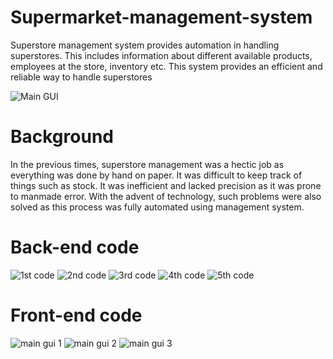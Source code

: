 # Supermarket-management-system


Superstore management system provides automation in handling superstores. This includes information about different available products, employees at the store, inventory etc. This system provides an efficient and reliable way to handle superstores






![Main GUI](https://user-images.githubusercontent.com/93051673/157383106-a3ee353f-0ffc-446b-b137-17fcec640291.png)

# Background

In the previous times, superstore management was a hectic job as everything was done by hand on paper. It was difficult to keep track of things such as stock. It was inefficient and lacked precision as it was prone to manmade error. With the advent of technology, such problems were also solved as this process was fully automated using management system.

# Back-end code

![1st code](https://user-images.githubusercontent.com/93051673/157383992-a7b40651-7ab0-41de-99c6-aa785edc3a8e.png)
![2nd code](https://user-images.githubusercontent.com/93051673/157384006-cd9c26a1-0587-4ad7-a7ca-798a4afa3ff2.png)
![3rd code](https://user-images.githubusercontent.com/93051673/157384015-a292dc5e-1905-4024-9faf-5778da85493f.png)
![4th code](https://user-images.githubusercontent.com/93051673/157384018-90df26f3-17bd-4905-a384-bd0c78b0ce14.png)
![5th code](https://user-images.githubusercontent.com/93051673/157384023-e5cbfa5e-81e6-42d0-a113-b973a680c17e.png)

# Front-end code

![main gui 1](https://user-images.githubusercontent.com/93051673/157385066-5fd0f837-d362-470d-a510-81e1455b8a0e.PNG)
![main gui 2](https://user-images.githubusercontent.com/93051673/157385075-f391e60c-966c-4837-9b45-cbb8d4d83f99.PNG)
![main gui 3](https://user-images.githubusercontent.com/93051673/157385084-a66c008b-1ece-403d-937f-e0fe1db70c33.PNG)
